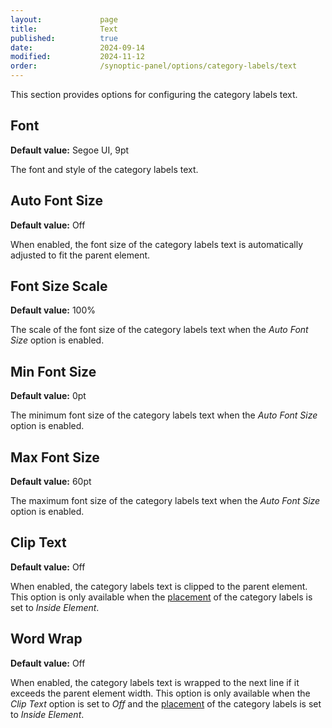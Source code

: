 ```yaml
---
layout:             page
title:              Text
published:          true
date:               2024-09-14
modified:           2024-11-12
order:              /synoptic-panel/options/category-labels/text
---
```

This section provides options for configuring the category labels text.

## Font

**Default value:** Segoe UI, 9pt

The font and style of the category labels text.

## Auto Font Size

**Default value:** Off

When enabled, the font size of the category labels text is automatically adjusted to fit the parent element.

## Font Size Scale

**Default value:** 100%

The scale of the font size of the category labels text when the *Auto Font Size* option is enabled.

## Min Font Size

**Default value:** 0pt

The minimum font size of the category labels text when the *Auto Font Size* option is enabled.

## Max Font Size

**Default value:** 60pt

The maximum font size of the category labels text when the *Auto Font Size* option is enabled.

## Clip Text

**Default value:** Off

When enabled, the category labels text is clipped to the parent element. This option is only available when the [placement](position.md) of the category labels is set to *Inside Element*.

## Word Wrap

**Default value:** Off

When enabled, the category labels text is wrapped to the next line if it exceeds the parent element width. This option is only available when the *Clip Text* option is set to *Off* and the [placement](position.md) of the category labels is set to *Inside Element*.